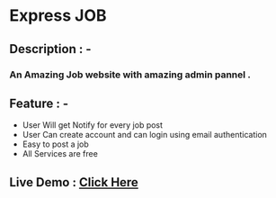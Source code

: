 # Express JOB

## Description : -  
### An Amazing Job website with amazing admin pannel . 

## Feature : - 
* User Will get Notify for every job post 
* User Can create account and can login using email authentication 
* Easy to post a job 
* All Services are free 


## Live Demo : <a href="https://express-jobs.herokuapp.com/" target="_blank">Click Here</a>  
